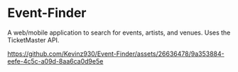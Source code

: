# Event-Finder
A web/mobile application to search for events, artists, and venues. Uses the TicketMaster API.

https://github.com/Kevinz930/Event-Finder/assets/26636478/9a353884-eefe-4c5c-a09d-8aa6ca0d9e5e

